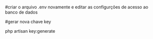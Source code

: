 #criar o arquivo .env novamente e editar as configurções de acesso ao banco de dados


#gerar nova chave key

php artisan key:generate